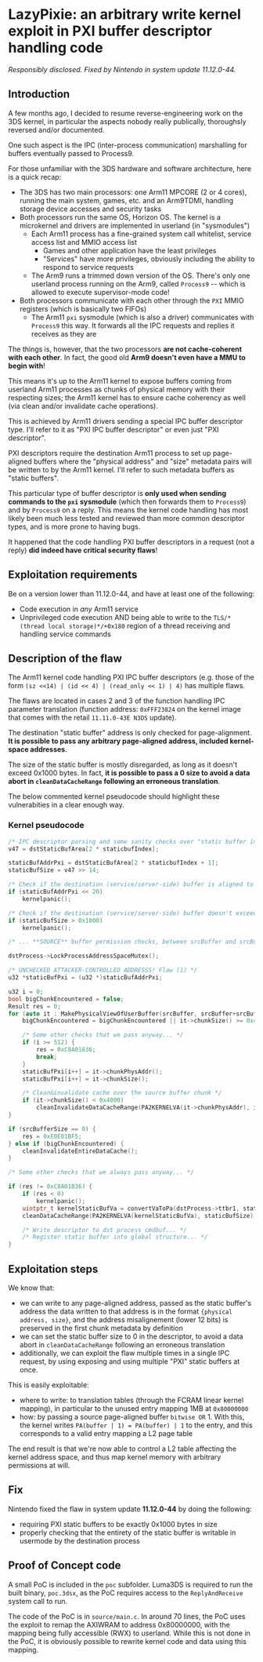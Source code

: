 # LazyPixie: an arbitrary write kernel exploit in PXI buffer descriptor handling code

*Responsibly disclosed. Fixed by Nintendo in system update 11.12.0-44.*

## Introduction

A few months ago, I decided to resume reverse-engineering work on the 3DS kernel, in particular the aspects nobody really publically, thoroughsly reversed and/or documented.

One such aspect is the IPC (inter-process communication) marshalling for buffers eventually passed to Process9.

For those unfamiliar with the 3DS hardware and software architecture, here is a quick recap:

* The 3DS has two main processors: one Arm11 MPCORE (2 or 4 cores), running the main system, games, etc. and an Arm9TDMI, handling storage device accesses and security tasks
* Both processors run the same OS, Horizon OS. The kernel is a microkernel and drivers are implemented in userland (in "sysmodules")
    * Each Arm11 process has a fine-grained system call whitelist, service access list and MMIO access list
        * Games and other application have the least privileges
        * "Services" have more privileges, obviously including the ability to respond to service requests
    * The Arm9 runs a trimmed down version of the OS. There's only one userland process running on the Arm9, called `Process9` -- which is allowed to execute supervisor-mode code!
* Both processors communicate with each other through the `PXI` MMIO registers (which is basically two FIFOs)
    * The Arm11 `pxi` sysmodule (which is also a driver) communicates with `Process9` this way. It forwards all the IPC requests and replies it receives as they are

The things is, however, that the two processors **are not cache-coherent with each other**. In fact, the good old **Arm9 doesn't even have a MMU to begin with**!

This means it's up to the Arm11 kernel to expose buffers coming from userland Arm11 processes as chunks of physical memory with their respecting sizes; the Arm11 kernel has to ensure cache coherency as well (via clean and/or invalidate cache operations).

This is achieved by Arm11 drivers sending a special IPC buffer descriptor type. I'll refer to it as "PXI IPC buffer descriptor" or even just "PXI descriptor".

PXI descriptors require the destination Arm11 process to set up page-aligned buffers where the "physical address" and "size" metadata pairs will be written to by the Arm11 kernel. I'll refer to such metadata buffers as "static buffers".

This particular type of buffer descriptor is **only used when sending commands to the `pxi` sysmodule** (which then forwards them to `Process9`) and by `Process9` on a reply. This means the kernel code handling has most likely been much less tested and reviewed than more common descriptor types, and is more prone to having bugs.

It happened that the code handling PXI buffer descriptors in a request (not a reply) **did indeed have critical security flaws**!

## Exploitation requirements

Be on a version lower than 11.12.0-44, and have at least one of the following:

* Code execution in *any* Arm11 service
* Unprivileged code execution AND being able to write to the `TLS/*(thread local storage)*/+0x180` region of a thread receiving and handling service commands

## Description of the flaw

The Arm11 kernel code handling PXI IPC buffer descriptors (e.g. those of the form `(sz <<14) | (id << 4) | (read_only << 1) | 4)` has multiple flaws.

The flaws are located in cases 2 and 3 of the function handling IPC parameter translation (function address: `0xFFF23824` on the kernel image that comes with the retail `11.11.0-43E N3DS` update).

The destination "static buffer" address is only checked for page-alignment. **It is possible to pass any arbitrary page-aligned address, included kernel-space addresses**.

The size of the static buffer is mostly disregarded, as long as it doesn't exceed 0x1000 bytes. In fact, **it is possible to pass a 0 size to avoid a data abort in `cleanDataCacheRange` following an erroneous translation**.

The below commented kernel pseudocode should highlight these vulnerabities in a clear enough way.

### Kernel pseudocode

```cpp
/* IPC descriptor parsing and some sanity checks over "static buffer index" & add buffer descriptor to dst process TLS, irrelevant. */
v47 = dstStaticBufArea[2 * staticbufIndex];

staticBufAddrPxi = dstStaticBufArea[2 * staticbufIndex + 1];
staticBufSize = v47 >> 14;

/* Check if the destination (service/server-side) buffer is aligned to 0x1000 bytes. */
if (staticBufAddrPxi << 20)
    kernelpanic();

/* Check if the destination (service/server-side) buffer doesn't exceed 0x1000 bytes. */
if (staticBufSize > 0x1000)
    kernelpanic();

/* ... **SOURCE** buffer permission checks, between srcBuffer and srcBuffer+srcBufferSize ... */

dstProcess->LockProcessAddressSpaceMutex();

/* UNCHECKED ATTACKER-CONTROLLED ADDRESSS! Flaw (1) */
u32 *staticBufPxi = (u32 *)staticBufAddrPxi;

u32 i = 0;
bool bigChunkEncountered = false;
Result res = 0;
for (auto it : MakePhysicalViewOfUserBuffer(srcBuffer, srcBuffer+srcBufferSize)) {
    bigChunkEncountered = bigChunkEncountered || it->chunkSize() >= 0x4000;

    /* Some other checks that we pass anyway... */
    if (i >= 512) {
        res = 0xC8A01836;
        break;
    }
    staticBufPxi[i++] = it->chunkPhysAddr();
    staticBufPxi[i++] = it->chunkSize();

    /* Clean&invalidate cache over the source buffer chunk */
    if (it->chunkSize() < 0x4000)
        cleanInvalidateDataCacheRange(PA2KERNELVA(it->chunkPhysAddr), it->chunkSize());
}

if (srcBufferSize == 0) {
    res = 0xE0E01BF5;
} else if (bigChunkEncountered) {
    cleanInvalidateEntireDataCache();
}

/* Some other checks that we always pass anyway... */

if (res != 0xC8A01836) {
    if (res < 0)
        kernelpanic();
    uintptr_t kernelStaticBufVa = convertVaToPa(dstProcess->ttbr1, staticBufPxi);
    cleanDataCacheRange(PA2KERNELVA(kernelStaticBufVa), staticBufSize);

    /* Write descriptor to dst process cmdbuf... */
    /* Register static buffer into global structure... */
}
```

## Exploitation steps

We know that:

* we can write to any page-aligned address, passed as the static buffer's address
the data written to that address is in the format `{physical address, size}`, and the address misalignement (lower 12 bits) is preserved in the first chunk metadata by definition
* we can set the static buffer size to 0 in the descriptor, to avoid a data abort in `cleanDataCacheRange` following an erroneous translation
* additionally, we can exploit the flaw multiple times in a single IPC request, by using exposing and using multiple "PXI" static buffers at once.

This is easily exploitable:

* where to write: to translation tables (through the FCRAM linear kernel mapping), in particular to the unused entry mapping 1MB at `0x80000000`
* how: by passing a source page-aligned buffer `bitwise OR` 1. With this, the kernel writes `PA(buffer | 1) = PA(buffer) | 1` to the entry, and this corresponds to a valid entry mapping a L2 page table

The end result is that we're now able to control a L2 table affecting the kernel address space, and thus map kernel memory with arbitrary permissions at will.

## Fix

Nintendo fixed the flaw in system update **11.12.0-44** by doing the following:

* requiring PXI static buffers to be exactly 0x1000 bytes in size
* properly checking that the entirety of the static buffer is writable in usermode by the destination process

## Proof of Concept code

A small PoC is included in the `poc` subfolder. Luma3DS is required to run the built binary, `poc.3dsx`, as the PoC requires access to the `ReplyAndReceive` system call to run.

The code of the PoC is in `source/main.c`. In around 70 lines, the PoC uses the exploit to remap the AXIWRAM to address 0x80000000, with the mapping being fully accessible (RWX) to userland. While this is not done in the PoC, it is obviously possible to rewrite kernel code and data using this mapping.